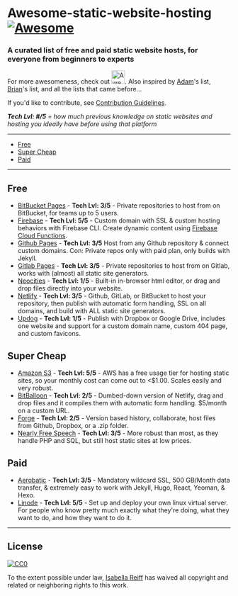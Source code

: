 # Awesome-static-website-hosting [![Awesome](https://awesome.re/badge.svg)](https://awesome.re)
### A curated list of free and paid static website hosts, for everyone from beginners to experts
For more awesomeness, check out <a href="https://github.com/sindresorhus/awesome">
  <img src="https://cdn.rawgit.com/sindresorhus/awesome/master/media/logo.svg" alt="Awesome" width="30px"></a>.  Also inspired by [Adam](https://github.com/agarrharr)'s list, [Brian](https://github.com/b-long)'s list, and all the lists that came before...

If you'd like to contribute, see [Contribution Guidelines](/contributing.md).

***Tech Lvl: #/5** = how much previous knowledge on static websites and hosting you ideally have before using that platform*

---
- [Free](#free)
- [Super Cheap](#super-cheap)
- [Paid](#paid)
---

## Free
- [BitBucket Pages](https://pages.bitbucket.io/) - **Tech Lvl: 3/5** - Private repositories to host from on BitBucket, for teams up to 5 users.
- [Firebase](https://firebase.google.com/docs/hosting/) - **Tech Lvl: 5/5** - Custom domain with SSL & custom hosting behaviors with Firebase CLI. Create dynamic content using [Firebase Cloud Functions](https://firebase.google.com/docs/hosting/functions).
- [Github Pages](https://pages.github.com/) - **Tech Lvl: 3/5** Host from any Github repository & connect custom domains. Con: Private repos only with paid plan, only builds with Jekyll.
- [Gitlab Pages](https://about.gitlab.com/features/pages/) - **Tech Lvl: 3/5** - Private repositories to host from on Gitlab, works with (almost) all static site generators.
- [Neocities](https://neocities.org/) - **Tech Lvl: 1/5** - Built-in in-browser html editor, or drag and drop files directly into your website.
- [Netlify](https://www.netlify.com/) - **Tech Lvl: 3/5** - Github, GitLab, or BitBucket to host your repository, then publish with automatic form handling, SSL on all domains, and build with ALL static site generators.
- [Updog](https://updog.co/) - **Tech Lvl: 1/5** - Publish with Dropbox or Google Drive, includes one website and support for a custom domain name, custom 404 page, and custom favicons.

## Super Cheap
- [Amazon S3](https://aws.amazon.com/getting-started/projects/host-static-website/services-costs/) - **Tech Lvl: 5/5** - AWS has a free usage tier for hosting static sites, so your monthly cost can come out to <$1.00. Scales easily and very robust.
- [BitBalloon](https://www.bitballoon.com/) - **Tech Lvl: 2/5** - Dumbed-down version of Netlify, drag and drop files and it compiles them with automatic form handling. $5/month on a custom URL.
- [Forge](https://getforge.com/) - **Tech Lvl: 2/5** - Version based history, collaborate, host files from Github, Dropbox, or a .zip folder.
- [Nearly Free Speech](https://www.nearlyfreespeech.net/) - **Tech Lvl: 3/5** - More robust than most, as they handle PHP and SQL, but still host static sites at low prices.

## Paid
- [Aerobatic](https://www.aerobatic.com) -  **Tech Lvl: 3/5** - Mandatory wildcard SSL, 500 GB/Month data transfer, & extremely easy to work with Jekyll, Hugo, React, Yeoman, & Hexo.
- [Linode](https://www.linode.com/) - **Tech Lvl: 5/5** - Set up and deploy your own linux virtual server. For people who know pretty much exactly what they're doing, what they want to do, and how they want to do it.

---

## License

[![CC0](http://i.creativecommons.org/p/zero/1.0/88x31.png)](http://creativecommons.org/publicdomain/zero/1.0/)

To the extent possible under law, [Isabella Reiff](https://isabellareiff.com/) has waived all copyright and related or neighboring rights to this work.
